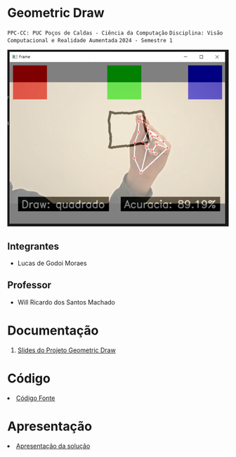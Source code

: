 # Geometric Draw

`PPC-CC: PUC Poços de Caldas - Ciência da Computação`
`Disciplina: Visão Computacional e Realidade Aumentada`
`2024 - Semestre 1`

<img src="docs/img/thumbnail.png" alt="Geometric Draw">

## Integrantes

- Lucas de Godoi Moraes

## Professor

- Will Ricardo dos Santos Machado

# Documentação

<ol>
<li><a href="docs/Apresentação do Projeto.md">Slides do Projeto Geometric Draw</a></li>
</ol>

# Código

<li><a href="src"> Código Fonte</a></li>

# Apresentação

<li><a href="https://youtu.be/8yNVKXqloZc">Apresentação da solução</a></li>
